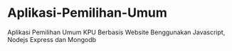 # Aplikasi-Pemilihan-Umum
Aplikasi Pemilihan Umum KPU Berbasis Website Benggunakan Javascript, Nodejs Express dan Mongodb
